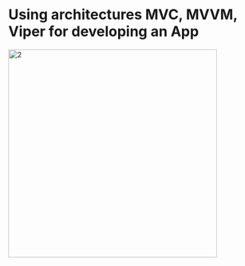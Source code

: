 # Using architectures MVC, MVVM, Viper for developing an App

<img width="418" alt="2" src="https://user-images.githubusercontent.com/66295015/131209429-eef5e2fc-7096-4c11-b5a2-527db8ca560e.png">




